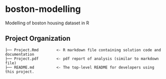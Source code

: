 boston-modelling
==============================

Modelling of boston housing dataset in R

Project Organization
------------

    ├── Project.Rmd        <- R markdown file containing solution code and documentation
    ├── Project.pdf        <- pdf report of analysis (similar to markdown file)
    ├── README.md          <- The top-level README for developers using this project.

